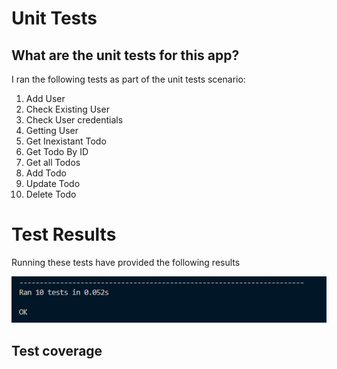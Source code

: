 # Unit Tests

## What are the unit tests for this app?

I ran the following tests as part of the unit tests scenario:

1. Add User
2. Check Existing User
3. Check User credentials
4. Getting User
5. Get Inexistant Todo
6. Get Todo By ID
7. Get all Todos
8. Add Todo
9. Update Todo
10. Delete Todo

# Test Results
Running these tests have provided the following results

![Unit Tests Results](/assets/unittest_result.png "Unit Tests Results")

## Test coverage